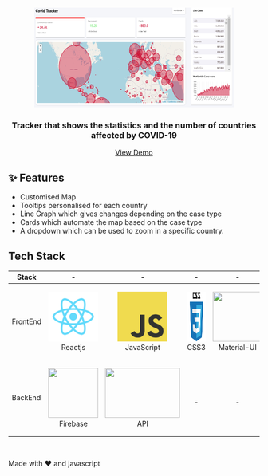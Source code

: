 </br>
<p align="center">
  <img src="UI snippet.PNG" alt="UI" width="400" height="200">
  
<h3 align="center">Tracker that shows the statistics and the number of countries affected by COVID-19</h3>
<p align="center">
    <a href="https://covid-tracker-b4af8.web.app/">View Demo</a>
  </p>
  
  ## ✨ Features

- Customised Map
- Tooltips personalised for each country
- Line Graph which gives changes depending on the case type
- Cards which automate the map based on the case type
- A dropdown which can be used to zoom in a specific country.

## Tech Stack

| Stack    | -                                                                                                  | -                                                                                                      | -                                                                                                | -                                                                                                                | -                                                                                                      |-                                |
| -------- | -------------------------------------------------------------------------------------------------- | ---------------------------------------------------------------------------------------------------- | ------------------------------------------------------------------------------------------------ | ---------------------------------------------------------------------------------------------------------------- | --------------------------------------------------------------------------------------------------- |---------------------------------------------------------------------------------------------------------- |
| FrontEnd | <p align="center"><img src="https://raw.githubusercontent.com/github/explore/80688e429a7d4ef2fca1e82350fe8e3517d3494d/topics/react/react.png" width="100" height="100"> <br />Reactjs</p> | <p align="center"><img src="https://raw.githubusercontent.com/github/explore/80688e429a7d4ef2fca1e82350fe8e3517d3494d/topics/javascript/javascript.png" width="100" height="100"> <br />JavaScript</p>  | <p align="center"><img src="https://raw.githubusercontent.com/github/explore/80688e429a7d4ef2fca1e82350fe8e3517d3494d/topics/css/css.png" width="100" height="100"> <br />CSS3</p>   | <p align="center"><img src="https://camo.githubusercontent.com/cf05625198fe7b6ad8a302d1ce16bc99b93ec2ac/68747470733a2f2f6d6174657269616c2d75692e636f6d2f7374617469632f6c6f676f2e737667" width="100" height="100"> <br />Material-UI</p> | <p align="center"><img src="https://wiki.openstreetmap.org/w/images/5/55/Leaflet.png" width="150" height="100"> <br />Leaftlet</p>       | <p align="center"><img src=https://miro.medium.com/max/353/1*lJY86WV3-67GbEcvvMTpwQ.png width="100" height="100"> <br />Chart JS</p> |
| BackEnd  | <p align="center"><img src="https://www.gstatic.com/devrel-devsite/prod/v85e39fe21f53c758adf6c791fb94a7a2182cff2705b3dc8ed7c59fc745471159/firebase/images/touchicon-180.png" width="100" height="100"> <br />Firebase</p>   | <p align="center"><img src="https://github.com/disease-sh/API/raw/master/public/assets/img/icon-long.png" width="150" height="100"> <br />API</p> | <p align="center"><br />-</p> | <p align="center"><br />-</p>               | <p align="center"> <br />-</p> | <p align="center"> <br />-</p> |

</br>

Made with :heart: and javascript
